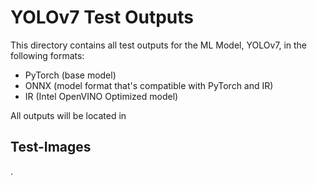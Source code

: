 <h1>YOLOv7 Test Outputs</h1>

This directory contains all test outputs for the ML Model, YOLOv7, in the following formats:
- PyTorch (base model)
- ONNX (model format that's compatible with PyTorch and IR)
- IR (Intel OpenVINO Optimized model)

All outputs will be located in <h2>Test-Images</h2>.
